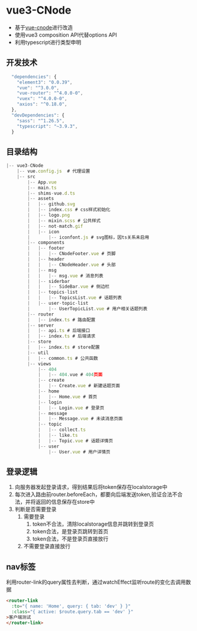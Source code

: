 # vue3-CNode

- 基于[vue-cnode](https://github.com/xjh22222228/vue-cnode)进行改造
- 使用vue3 composition API代替options API
- 利用typescript进行类型申明

## 开发技术

```js
  "dependencies": {
    "element3": "0.0.39",
    "vue": "^3.0.0",
    "vue-router": "^4.0.0-0",
    "vuex": "^4.0.0-0",
    "axios": "^0.18.0",
  },
  "devDependencies": {
    "sass": "^1.26.5",
    "typescript": "~3.9.3",
  }
```

## 目录结构

```js
|-- vue3-CNode 
    |-- vue.config.js  # 代理设置
    |-- src
        |-- App.vue
        |-- main.ts
        |-- shims-vue.d.ts
        |-- assets
        |   |-- github.svg
        |   |-- index.css # css样式初始化
        |   |-- logo.png
        |   |-- mixin.scss # 公共样式
        |   |-- not-match.gif
        |   |-- icon
        |       |-- iconfont.js # svg图标，因ts关系未启用
        |-- components
        |   |-- footer
        |   |   |-- CNodeFooter.vue # 页脚
        |   |-- header
        |   |   |-- CNodeHeader.vue # 头部
        |   |-- msg
        |   |   |-- msg.vue # 消息列表
        |   |-- siderbar
        |   |   |-- SideBar.vue # 侧边栏
        |   |-- topics-list
        |   |   |-- TopicsList.vue # 话题列表
        |   |-- user-topic-list
        |       |-- UserTopicList.vue # 用户相关话题列表
        |-- router
        |   |-- index.ts # 路由配置
        |-- server
        |   |-- api.ts # 后端接口
        |   |-- index.ts # 后端请求
        |-- store
        |   |-- index.ts # store配置
        |-- util
        |   |-- common.ts # 公共函数
        |-- views
            |-- 404
            |   |-- 404.vue # 404页面
            |-- create
            |   |-- Create.vue # 新建话题页面
            |-- home
            |   |-- Home.vue # 首页
            |-- login
            |   |-- Login.vue # 登录页
            |-- message
            |   |-- Message.vue # 未读消息页面
            |-- topic
            |   |-- collect.ts
            |   |-- like.ts
            |   |-- Topic.vue # 话题详情页
            |-- user
                |-- User.vue # 用户详情页
```



## 登录逻辑

1. 向服务器发起登录请求，得到结果后将token保存在localstorage中
2. 每次进入路由前router.beforeEach，都要向后端发送token,验证合法不合法，并将返回的信息保存在store中
3. 判断是否需要登录
   1. 需要登录
      1. token不合法，清除localstorage信息并跳转到登录页
      2. token合法，是登录页跳转到首页
      3. token合法，不是登录页直接放行
   2. 不需要登录直接放行

## nav标签

利用router-link的query属性去判断，通过watchEffect监听route的变化去调用数据

```html
<router-link
  :to="{ name: 'Home', query: { tab: 'dev' } }"
  :class="{ active: $route.query.tab == 'dev' }"
>客户端测试
</router-link>
```


